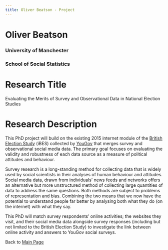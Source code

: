```yaml
---
title: Oliver Beatson - Project
---
```


# **Oliver Beatson**

### University of Manchester
### School of Social Statistics

# Research Title
Evaluating the Merits of Survey and Observational Data in National Election Studies

# Research Description 
This PhD project will build on the existing 2015 internet module of the [British Election Study](http://britishelectionstudy.com) (iBES) collected by [YouGov](https://yougov.co.uk) that merges survey and observational social media data. The primary goal focuses on evaluating the validity and robustness of each data source as a measure of political attitudes and behaviour.

Survey research is a long-standing method for collecting data that is widely used by social scientists in their analyses of human behaviour and attitudes. Social media data, drawn from individuals’ news feeds and networks offers an alternative but more unstructured method of collecting large quantities of data to address the same questions. Both methods are subject to problems of representation and bias. Combining the two means that we now have the potential to understand people far better by analysing both what they do (on the internet) with what they say.

This PhD will match survey respondents’ online activities; the websites they visit, and their social media data alongside survey responses (including but not limited to the British Election Study) to investigate the link between online activity and answers to YouGov social surveys.


Back to [Main Page](https://gyob1908.github.io)